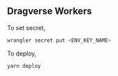 ## Dragverse Workers

To set secret,

```sh
wrangler secret put <ENV_KEY_NAME>
```

To deploy,

```sh
yarn deploy
```
